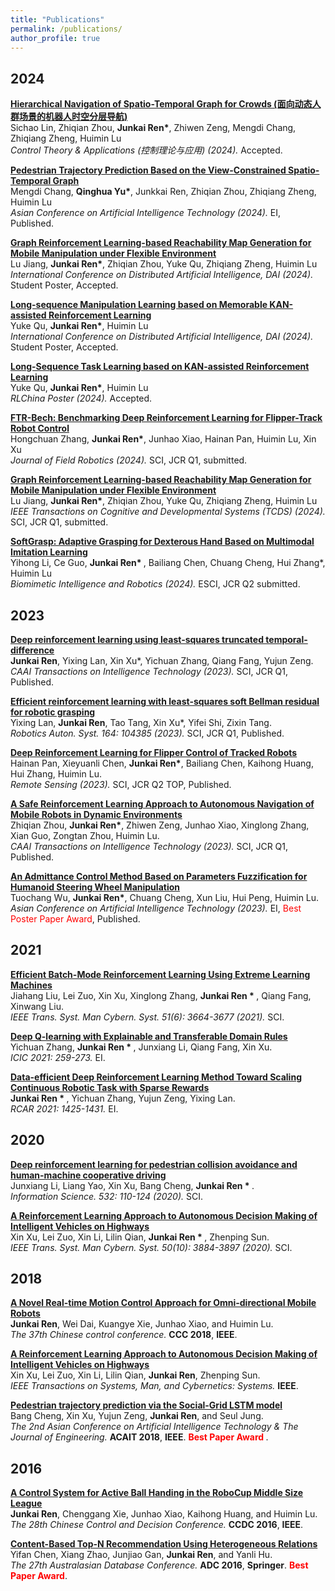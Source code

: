 ```yaml
---
title: "Publications"
permalink: /publications/
author_profile: true
---
```

## 2024


<b>[Hierarchical Navigation of Spatio-Temporal Graph for Crowds (面向动态人群场景的机器人时空分层导航)]()</b><br>
Sichao Lin, Zhiqian Zhou, <b>Junkai Ren*</b>, Zhiwen Zeng, Mengdi Chang, Zhiqiang Zheng, Huimin Lu<br> 
<i>Control Theory & Applications (控制理论与应用) (2024).</i> Accepted.

<b>[Pedestrian Trajectory Prediction Based on the View-Constrained Spatio-Temporal Graph]()</b><br>
Mengdi Chang, <b>Qinghua Yu*</b>, Junkkai Ren, Zhiqian Zhou, Zhiqiang Zheng, Huimin Lu<br> 
<i>Asian Conference on Artificial Intelligence Technology (2024).</i> EI, Published.

<b>[Graph Reinforcement Learning-based Reachability Map Generation for Mobile Manipulation under Flexible Environment]()</b><br>
Lu Jiang, <b>Junkai Ren*</b>, Zhiqian Zhou, Yuke Qu, Zhiqiang Zheng, Huimin Lu<br> 
<i>International Conference on Distributed Artificial Intelligence, DAI (2024).</i> Student Poster, Accepted.

<b>[Long-sequence Manipulation Learning based on Memorable KAN-assisted Reinforcement Learning]()</b><br>
Yuke Qu, <b>Junkai Ren*</b>, Huimin Lu<br> 
<i>International Conference on Distributed Artificial Intelligence, DAI (2024).</i> Student Poster, Accepted.

<b>[Long-Sequence Task Learning based on KAN-assisted Reinforcement Learning]()</b><br>
Yuke Qu, <b>Junkai Ren*</b>, Huimin Lu<br> 
<i>RLChina Poster (2024).</i> Accepted.

<b>[FTR-Bech: Benchmarking Deep Reinforcement Learning for Flipper-Track Robot Control]()</b><br>
Hongchuan Zhang,  <b>Junkai Ren*</b>, Junhao Xiao, Hainan Pan, Huimin Lu, Xin Xu<br> 
<i>Journal of Field Robotics (2024).</i> SCI, JCR Q1, submitted.

<b>[Graph Reinforcement Learning-based Reachability Map Generation for Mobile Manipulation under Flexible Environment]()</b><br>
Lu Jiang, <b>Junkai Ren*</b>, Zhiqian Zhou, Yuke Qu, Zhiqiang Zheng, Huimin Lu<br> 
<i>IEEE Transactions on Cognitive and Developmental Systems (TCDS) (2024).</i> SCI, JCR Q1, submitted.

<b>[SoftGrasp: Adaptive Grasping for Dexterous Hand Based on Multimodal Imitation Learning]()</b><br>
Yihong Li, Ce Guo, <b>Junkai Ren* </b>, Bailiang Chen, Chuang Cheng, Hui Zhang*, Huimin Lu<br> 
<i>Biomimetic Intelligence and Robotics (2024).</i> ESCI, JCR Q2 submitted.

## 2023

<b>[Deep reinforcement learning using least-squares truncated temporal-difference](https://ietresearch.onlinelibrary.wiley.com/doi/full/10.1049/cit2.12202)</b><br>
<b>Junkai Ren</b>, Yixing Lan, Xin Xu*, Yichuan Zhang, Qiang Fang, Yujun Zeng.<br> 
<i>CAAI Transactions on Intelligence Technology (2023).</i> SCI, JCR Q1, Published.

<b>[Efficient reinforcement learning with least-squares soft Bellman residual for robotic grasping](https://www.sciencedirect.com/science/article/abs/pii/S0921889023000246)</b><br>
Yixing Lan, <b>Junkai Ren</b>, Tao Tang, Xin Xu*, Yifei Shi, Zixin Tang.<br> 
<i>Robotics Auton. Syst. 164: 104385 (2023).</i> SCI, JCR Q1, Published.

<b>[Deep Reinforcement Learning for Flipper Control of Tracked Robots](https://arxiv.org/pdf/2306.10352.pdf)</b><br>
Hainan Pan, Xieyuanli Chen, <b>Junkai Ren*</b>, Bailiang Chen, Kaihong Huang, Hui Zhang, Huimin Lu.<br> 
<i>Remote Sensing (2023).</i> SCI, JCR Q2 TOP, Published.

<b>[A Safe Reinforcement Learning Approach to Autonomous Navigation of Mobile Robots in Dynamic Environments]()</b><br>
Zhiqian Zhou, <b>Junkai Ren*</b>, Zhiwen Zeng, Junhao Xiao, Xinglong Zhang, Xian Guo, Zongtan Zhou, Huimin Lu.<br> 
<i>CAAI Transactions on Intelligence Technology (2023).</i> SCI, JCR Q1, Published.

<b>[An Admittance Control Method Based on Parameters Fuzzification for Humanoid Steering Wheel Manipulation]()</b><br>
Tuochang Wu, <b>Junkai Ren*</b>, Chuang Cheng, Xun Liu, Hui Peng, Huimin Lu.<br> 
<i>Asian Conference on Artificial Intelligence Technology (2023).</i> EI, 
<span style="color: red;">Best Poster Paper Award</span>, Published.




## 2021

<b>[Efficient Batch-Mode Reinforcement Learning Using Extreme Learning Machines](https://ieeexplore.ieee.org/abstract/document/8799003)</b><br>
Jiahang Liu, Lei Zuo, Xin Xu, Xinglong Zhang, <b>Junkai Ren * </b>, Qiang Fang, Xinwang Liu.<br> 
<i>IEEE Trans. Syst. Man Cybern. Syst. 51(6): 3664-3677 (2021).</i> SCI.

<b>[Deep Q-learning with Explainable and Transferable Domain Rules](https://link.springer.com/chapter/10.1007/978-3-030-84529-2_22)</b><br>
Yichuan Zhang, <b>Junkai Ren * </b>, Junxiang Li, Qiang Fang, Xin Xu.<br> 
<i>ICIC 2021: 259-273.</i> EI.

<b>[Data-efficient Deep Reinforcement Learning Method Toward Scaling Continuous Robotic Task with Sparse Rewards](https://ieeexplore.ieee.org/document/9517647)</b><br>
<b>Junkai Ren * </b>, Yichuan Zhang, Yujun Zeng, Yixing Lan.<br> 
<i>RCAR 2021: 1425-1431.</i> EI.


## 2020

<b>[Deep reinforcement learning for pedestrian collision avoidance and human-machine cooperative driving](https://www.sciencedirect.com/science/article/abs/pii/S0020025520302851)</b><br>
Junxiang Li, Liang Yao, Xin Xu, Bang Cheng, <b>Junkai Ren * </b>.<br> 
<i>Information Science. 532: 110-124 (2020).</i> SCI.

<b>[A Reinforcement Learning Approach to Autonomous Decision Making of Intelligent Vehicles on Highways](https://ieeexplore.ieee.org/document/8571191)</b><br>
Xin Xu, Lei Zuo, Xin Li, Lilin Qian, <b>Junkai Ren * </b>, Zhenping Sun.<br> 
<i>IEEE Trans. Syst. Man Cybern. Syst. 50(10): 3884-3897 (2020).</i> SCI.


## 2018

<b>[A Novel Real-time Motion Control Approach for Omni-directional Mobile Robots](https://jkren6.github.io/files/papers/CCC2018.pdf)</b><br>
<b>Junkai Ren</b>, Wei Dai, Kuangye Xie, Junhao Xiao, and Huimin Lu.<br> 
<i>The 37th Chinese control conference.</i> <b>CCC 2018</b>, <b>IEEE</b>.

<b>[A Reinforcement Learning Approach to Autonomous Decision Making of Intelligent Vehicles on Highways](https://jkren6.github.io/files/papers/SMC2018.pdf)</b> <br>
Xin Xu, Lei Zuo, Xin Li, Lilin Qian, <b>Junkai Ren</b>, Zhenping Sun.<br>
<i>IEEE Transactions on Systems, Man, and Cybernetics: Systems.</i> <b>IEEE</b>.

<b>[Pedestrian trajectory prediction via the Social-Grid LSTM model](https://jkren6.github.io/files/papers/ACAIT2018.pdf)</b><br>
Bang Cheng, Xin Xu, Yujun Zeng, <b>Junkai Ren</b>, and Seul Jung.<br>
<i>The 2nd Asian Conference on Artificial Intelligence Technology & The Journal of Engineering.</i> <b>ACAIT 2018</b>, <b>IEEE</b>. <b><span style="color:red">Best Paper Award</span> </b>.


## 2016

<b>[A Control System for Active Ball Handing in the RoboCup Middle Size League](https://jkren6.github.io/files/papers/CCDC2016.pdf)</b><br>
<b>Junkai Ren</b>, Chenggang Xie, Junhao Xiao, Kaihong Huang, and Huimin Lu.<br>
<i>The 28th Chinese Control and Decision Conference.</i> <b>CCDC 2016</b>, <b>IEEE</b>.

<b>[Content-Based Top-N Recommendation Using Heterogeneous Relations](https://jkren6.github.io/files/papers/ADC2016.pdf)</b><br>
Yifan Chen, Xiang Zhao, Junjiao Gan, <b>Junkai Ren</b>, and Yanli Hu.<br>
<i>The 27th Australasian Database Conference.</i> <b>ADC 2016</b>, <b>Springer</b>. <b><span style="color:red">Best Paper Award</span></b>.

